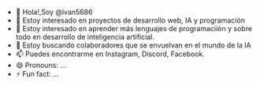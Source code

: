 - 👋 Hola!,Soy @ivan5686
- 👀 Estoy interesado en proyectos de desarrollo web, IA y programación
- 🌱 Estoy interesado en aprender más lenguajes de programaciión y sobre todo en desarrollo de inteligencia artificial.
- 💞️ Estoy buscando colaboradores que se envuelvan en el mundo de la IA
- 📫 Puedes encontrarme en Instagram, Discord, Facebook.
- 😄 Pronouns: ...
- ⚡ Fun fact: ...

<!---
ivan5686/ivan5686 is a ✨ special ✨ repository because its `README.md` (this file) appears on your GitHub profile.
You can click the Preview link to take a look at your changes.
--->
